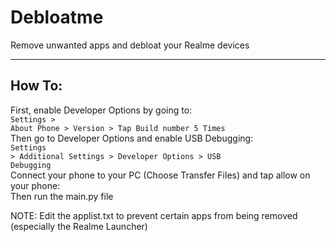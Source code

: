 # Debloatme
Remove unwanted apps and debloat your Realme devices

-------
How To:
-------
First, enable Developer Options by going to: <br>
<code>Settings > About Phone > Version > Tap Build number 5 Times</code> <br>
Then go to Developer Options and enable USB Debugging: <br>
<code>Settings > Additional Settings > Developer Options > USB Debugging</code> <br> 
Connect your phone to your PC (Choose Transfer Files) and tap allow on your phone: <br>
Then run the main.py file <br>

NOTE: Edit the applist.txt to prevent certain apps from being removed (especially the Realme Launcher)
